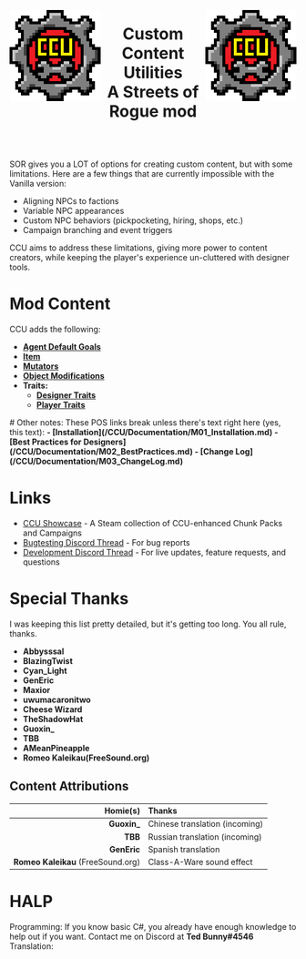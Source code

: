 <p align="left">
<img src="CCU/Resources/Image/CCU/CCU_160x160.png" alt="CCU Logo" align="left">
<img src="CCU/Resources/Image/CCU/CCU_160x160.png" alt="CCU Logo" align="right">
</p>

<h1 align="center">
<b>Custom Content Utilities</b>
<br>
A Streets of Rogue mod</h2>
<br><br>

SOR gives you a LOT of options for creating custom content, but with some limitations. Here are a few things that are currently impossible with the Vanilla version:
- Aligning NPCs to factions
- Variable NPC appearances
- Custom NPC behaviors (pickpocketing, hiring, shops, etc.)
- Campaign branching and event triggers

CCU aims to address these limitations, giving more power to content creators, while keeping the player's experience un-cluttered with designer tools.

#		Mod Content
CCU adds the following:
<b>
- [Agent Default Goals](/CCU/Documentation/C01_AgentDefaultGoals.md)
- [Item](/CCU/Documentation/C02_Items.md)
- [Mutators](/CCU/Documentation/C03_Mutators.md)
- [Object Modifications](/CCU/Documentation/C04_Objects.md)
- Traits:
  - [Designer Traits](/CCU/Documentation/C05_DesignerTraits.md)
  - [Player Traits](/CCU/Documentation/C0503_PlayerTraits.md)
</b>
#		Other notes:
These POS links break unless there's text right here (yes, this text):
<b>
- [Installation](/CCU/Documentation/M01_Installation.md)
- [Best Practices for Designers](/CCU/Documentation/M02_BestPractices.md)
- [Change Log](/CCU/Documentation/M03_ChangeLog.md)
</b>

#		Links
- [CCU Showcase](https://steamcommunity.com/sharedfiles/filedetails/?id=2852074522) - A Steam collection of CCU-enhanced Chunk Packs and Campaigns
- [Bugtesting Discord Thread](https://discord.com/channels/187414758536773632/1003391847902740561) - For bug reports
- [Development Discord Thread](https://discord.com/channels/187414758536773632/991046848536006678) - For live updates, feature requests, and questions

#		Special Thanks
I was keeping this list pretty detailed, but it's getting too long. You all rule, thanks.

- **Abbysssal**
- **BlazingTwist**
- **Cyan_Light**
- **GenEric**		
- **Maxior**
- **uwumacaronitwo**
- **Cheese Wizard**
- **TheShadowHat**
- **Guoxin_**
- **TBB**
- **AMeanPineapple**
- **Romeo Kaleikau(FreeSound.org)**

##			Content Attributions

|Homie(s)								|Thanks	|
|--------------------------------------:|:------|
|**Guoxin_**|Chinese translation (incoming)
|**TBB**|Russian translation (incoming)
|**GenEric**|Spanish translation
|**Romeo Kaleikau** (FreeSound.org)|Class-A-Ware sound effect

#		HALP
Programming: If you know basic C#, you already have enough knowledge to help out if you want. Contact me on Discord at **Ted Bunny#4546**
Translation: 